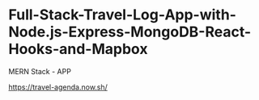 # Full-Stack-Travel-Log-App-with-Node.js-Express-MongoDB-React-Hooks-and-Mapbox

MERN Stack - APP

https://travel-agenda.now.sh/